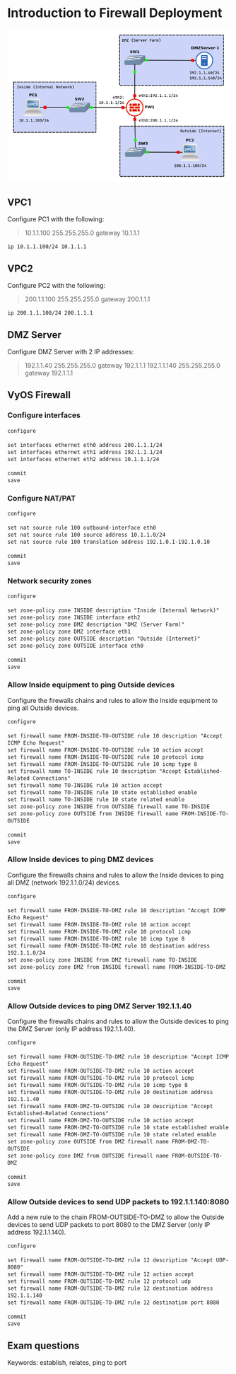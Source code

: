 # Introduction to Firewall Deployment

![Firewall Introduction](./FW_Intro.png)

## VPC1

Configure PC1 with the following:
> 10.1.1.100 255.255.255.0 gateway 10.1.1.1

```
ip 10.1.1.100/24 10.1.1.1
```

## VPC2

Configure PC2 with the following:
> 200.1.1.100 255.255.255.0 gateway 200.1.1.1

```
ip 200.1.1.100/24 200.1.1.1
```

## DMZ Server

Configure DMZ Server with 2 IP addresses:
> 192.1.1.40 255.255.255.0 gateway 192.1.1.1
> 192.1.1.140 255.255.255.0 gateway 192.1.1.1

## VyOS Firewall

### Configure interfaces

```
configure

set interfaces ethernet eth0 address 200.1.1.1/24
set interfaces ethernet eth1 address 192.1.1.1/24
set interfaces ethernet eth2 address 10.1.1.1/24

commit
save
```

### Configure NAT/PAT

```
configure

set nat source rule 100 outbound-interface eth0
set nat source rule 100 source address 10.1.1.0/24
set nat source rule 100 translation address 192.1.0.1-192.1.0.10

commit
save
```

### Network security zones

```
configure

set zone-policy zone INSIDE description "Inside (Internal Network)"
set zone-policy zone INSIDE interface eth2
set zone-policy zone DMZ description "DMZ (Server Farm)"
set zone-policy zone DMZ interface eth1
set zone-policy zone OUTSIDE description "Outside (Internet)"
set zone-policy zone OUTSIDE interface eth0

commit
save
```

### Allow Inside equipment to ping Outside devices

Configure the firewalls chains and rules to allow the Inside equipment to ping all Outside devices.

```
configure

set firewall name FROM-INSIDE-TO-OUTSIDE rule 10 description "Accept ICMP Echo Request"
set firewall name FROM-INSIDE-TO-OUTSIDE rule 10 action accept
set firewall name FROM-INSIDE-TO-OUTSIDE rule 10 protocol icmp
set firewall name FROM-INSIDE-TO-OUTSIDE rule 10 icmp type 8
set firewall name TO-INSIDE rule 10 description "Accept Established-Related Connections"
set firewall name TO-INSIDE rule 10 action accept
set firewall name TO-INSIDE rule 10 state established enable
set firewall name TO-INSIDE rule 10 state related enable
set zone-policy zone INSIDE from OUTSIDE firewall name TO-INSIDE
set zone-policy zone OUTSIDE from INSIDE firewall name FROM-INSIDE-TO-OUTSIDE

commit
save
```

### Allow Inside devices to ping DMZ devices

Configure the firewalls chains and rules to allow the Inside devices to ping all DMZ (network 192.1.1.0/24) devices.

```
configure

set firewall name FROM-INSIDE-TO-DMZ rule 10 description "Accept ICMP Echo Request"
set firewall name FROM-INSIDE-TO-DMZ rule 10 action accept
set firewall name FROM-INSIDE-TO-DMZ rule 10 protocol icmp
set firewall name FROM-INSIDE-TO-DMZ rule 10 icmp type 8
set firewall name FROM-INSIDE-TO-DMZ rule 10 destination address 192.1.1.0/24
set zone-policy zone INSIDE from DMZ firewall name TO-INSIDE
set zone-policy zone DMZ from INSIDE firewall name FROM-INSIDE-TO-DMZ

commit
save
```

### Allow Outside devices to ping DMZ Server 192.1.1.40

Configure the firewalls chains and rules to allow the Outside devices to ping the DMZ Server (only IP address 192.1.1.40).

```
configure

set firewall name FROM-OUTSIDE-TO-DMZ rule 10 description "Accept ICMP Echo Request"
set firewall name FROM-OUTSIDE-TO-DMZ rule 10 action accept
set firewall name FROM-OUTSIDE-TO-DMZ rule 10 protocol icmp
set firewall name FROM-OUTSIDE-TO-DMZ rule 10 icmp type 8
set firewall name FROM-OUTSIDE-TO-DMZ rule 10 destination address 192.1.1.40
set firewall name FROM-DMZ-TO-OUTSIDE rule 10 description "Accept Established-Related Connections"
set firewall name FROM-DMZ-TO-OUTSIDE rule 10 action accept
set firewall name FROM-DMZ-TO-OUTSIDE rule 10 state established enable
set firewall name FROM-DMZ-TO-OUTSIDE rule 10 state related enable
set zone-policy zone OUTSIDE from DMZ firewall name FROM-DMZ-TO-OUTSIDE
set zone-policy zone DMZ from OUTSIDE firewall name FROM-OUTSIDE-TO-DMZ

commit
save
```

### Allow Outside devices to send UDP packets to 192.1.1.140:8080

Add a new rule to the chain FROM-OUTSIDE-TO-DMZ to allow the Outside devices to send UDP
packets to port 8080 to the DMZ Server (only IP address 192.1.1.140).

```
configure

set firewall name FROM-OUTSIDE-TO-DMZ rule 12 description "Accept UDP-8080"
set firewall name FROM-OUTSIDE-TO-DMZ rule 12 action accept
set firewall name FROM-OUTSIDE-TO-DMZ rule 12 protocol udp
set firewall name FROM-OUTSIDE-TO-DMZ rule 12 destination address 192.1.1.140
set firewall name FROM-OUTSIDE-TO-DMZ rule 12 destination port 8080

commit
save
```

## Exam questions

Keywords: establish, relates, ping to port
